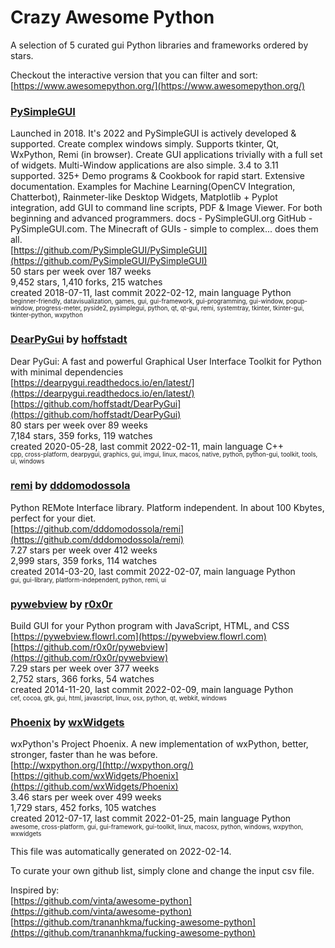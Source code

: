 # Crazy Awesome Python
A selection of 5 curated gui Python libraries and frameworks ordered by stars.  

Checkout the interactive version that you can filter and sort: 
[https://www.awesomepython.org/](https://www.awesomepython.org/)  


### [PySimpleGUI](https://github.com/PySimpleGUI/PySimpleGUI)  
Launched in 2018. It's 2022 and PySimpleGUI is actively developed & supported. Create complex windows simply. Supports tkinter, Qt, WxPython, Remi (in browser). Create GUI applications trivially with a full set of widgets. Multi-Window applications are also simple. 3.4 to 3.11 supported. 325+ Demo programs & Cookbook for rapid start. Extensive documentation.  Examples for Machine Learning(OpenCV Integration,  Chatterbot), Rainmeter-like Desktop Widgets, Matplotlib + Pyplot integration, add GUI to command line scripts, PDF & Image Viewer. For both beginning and advanced programmers. docs -  PySimpleGUI.org GitHub - PySimpleGUI.com. The Minecraft of GUIs - simple to complex... does them all.  
[https://github.com/PySimpleGUI/PySimpleGUI](https://github.com/PySimpleGUI/PySimpleGUI)  
50 stars per week over 187 weeks  
9,452 stars, 1,410 forks, 215 watches  
created 2018-07-11, last commit 2022-02-12, main language Python  
<sub><sup>beginner-friendly, datavisualization, games, gui, gui-framework, gui-programming, gui-window, popup-window, progress-meter, pyside2, pysimplegui, python, qt, qt-gui, remi, systemtray, tkinter, tkinter-gui, tkinter-python, wxpython</sup></sub>


### [DearPyGui](https://github.com/hoffstadt/DearPyGui) by [hoffstadt](https://github.com/hoffstadt)  
Dear PyGui: A fast and powerful Graphical User Interface Toolkit for Python with minimal dependencies  
[https://dearpygui.readthedocs.io/en/latest/](https://dearpygui.readthedocs.io/en/latest/)  
[https://github.com/hoffstadt/DearPyGui](https://github.com/hoffstadt/DearPyGui)  
80 stars per week over 89 weeks  
7,184 stars, 359 forks, 119 watches  
created 2020-05-28, last commit 2022-02-11, main language C++  
<sub><sup>cpp, cross-platform, dearpygui, graphics, gui, imgui, linux, macos, native, python, python-gui, toolkit, tools, ui, windows</sup></sub>


### [remi](https://github.com/dddomodossola/remi) by [dddomodossola](https://github.com/dddomodossola)  
Python REMote Interface library. Platform independent. In about 100 Kbytes, perfect for your diet.  
[https://github.com/dddomodossola/remi](https://github.com/dddomodossola/remi)  
7.27 stars per week over 412 weeks  
2,999 stars, 359 forks, 114 watches  
created 2014-03-20, last commit 2022-02-07, main language Python  
<sub><sup>gui, gui-library, platform-independent, python, remi, ui</sup></sub>


### [pywebview](https://github.com/r0x0r/pywebview) by [r0x0r](https://github.com/r0x0r)  
Build GUI for your Python program with JavaScript, HTML, and CSS  
[https://pywebview.flowrl.com](https://pywebview.flowrl.com)  
[https://github.com/r0x0r/pywebview](https://github.com/r0x0r/pywebview)  
7.29 stars per week over 377 weeks  
2,752 stars, 366 forks, 54 watches  
created 2014-11-20, last commit 2022-02-09, main language Python  
<sub><sup>cef, cocoa, gtk, gui, html, javascript, linux, osx, python, qt, webkit, windows</sup></sub>


### [Phoenix](https://github.com/wxWidgets/Phoenix) by [wxWidgets](https://github.com/wxWidgets)  
wxPython's Project Phoenix.  A new implementation of wxPython, better, stronger, faster than he was before.  
[http://wxpython.org/](http://wxpython.org/)  
[https://github.com/wxWidgets/Phoenix](https://github.com/wxWidgets/Phoenix)  
3.46 stars per week over 499 weeks  
1,729 stars, 452 forks, 105 watches  
created 2012-07-17, last commit 2022-01-25, main language Python  
<sub><sup>awesome, cross-platform, gui, gui-framework, gui-toolkit, linux, macosx, python, windows, wxpython, wxwidgets</sup></sub>


This file was automatically generated on 2022-02-14.  

To curate your own github list, simply clone and change the input csv file.  

Inspired by:  
[https://github.com/vinta/awesome-python](https://github.com/vinta/awesome-python)  
[https://github.com/trananhkma/fucking-awesome-python](https://github.com/trananhkma/fucking-awesome-python)  